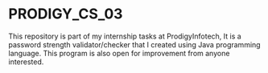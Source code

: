 # PRODIGY_CS_03
This repository is part of my internship tasks at ProdigyInfotech, It is a password strength validator/checker that I created using Java programming language.
This program is also open for improvement from anyone interested. 
